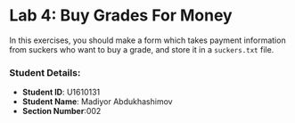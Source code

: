 # Lab 4: Buy Grades For Money

In this exercises, you should make a form which takes payment information from suckers who want to buy a grade, and store it in a `suckers.txt` file.


### Student Details:

- **Student ID**: U1610131 
- **Student Name**: Madiyor Abdukhashimov
- **Section Number**:002

